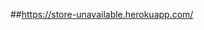 ##https://store-unavailable.herokuapp.com/
<!-- hot fix
      [x] chi tiết sản phẩm x
      [x] like useEffect x
      [x] state admin x
      [x] adminUI x
      [x] refund stripe
      [x] xác nhận đã thanh toán
      [x] tìm kiếm loại sản phẩm
      [x] In hóa đơn
      [x] adminRole
      [x] Validation form
      [x] thống kê
      [] router history
 -->
 <!-- Bao cao
      [] bảng chức năng
      [] giải thích hình
 -->
<!--
      - [Basket(Momo) + ProfileForm(textwarn)]
      - SignedInMenu(ChangePwd)
      - AdminMember(lockout)
      - [ProductDetail(productAttribute) + BasketTable(displayProAttr)]
      - [App(<Notifications />)]
      - [Login(google-login)]
-->
<!-- NLN
      [x] Momo
      [x] đổi mật khẩu
      [x] lock user
      [x] chọn size, màu sản phẩm
      [x] tồn kho
      [x] khuyễn mãi
      [x] xác nhận đơn hàng
      [x] xác nhận bình luận
      [x] hiển thị thông báo
      [x] đăng nhập gmail
      [x] like sản phẩm
      [x] hủy đơn hàng momo - hoàn tiền momo
      [x] thống kê
            - doanh số theo d/m/y
      [x] chọn địa chỉ
      [] blog
      [] paypal
      [] vnpay
 -->
